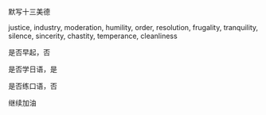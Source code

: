 默写十三美德

justice, industry, moderation, humility, order, resolution, frugality, tranquility, silence, sincerity, chastity, temperance, cleanliness

是否早起，否

是否学日语，是

是否练口语，否

继续加油 